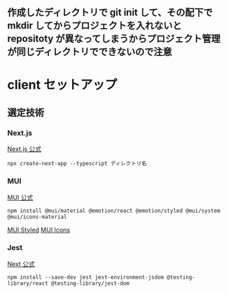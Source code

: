 ## 作成したディレクトリで git init して、その配下で mkdir してからプロジェクトを入れないと repositoty が異なってしまうからプロジェクト管理が同じディレクトリでできないので注意

# client セットアップ

## 選定技術

### Next.js

[Next.js 公式](https://nextjs.org/docs#automatic-setup)

```Dir:client
npx create-next-app --typescript ディレクトリ名
```

### MUI

[MUI 公式](https://mui.com/)

```Dir:client
npm install @mui/material @emotion/react @emotion/styled @mui/system @mui/icons-material
```

[MUI Styled](https://mui.com/system/styled/)
[MUI Icons](https://www.npmjs.com/package/@mui/icons-material)

### Jest

[Next 公式](https://nextjs.org/docs/testing#setting-up-jest-with-the-rust-compiler)

```Dir:client
npm install --save-dev jest jest-environment-jsdom @testing-library/react @testing-library/jest-dom
```
